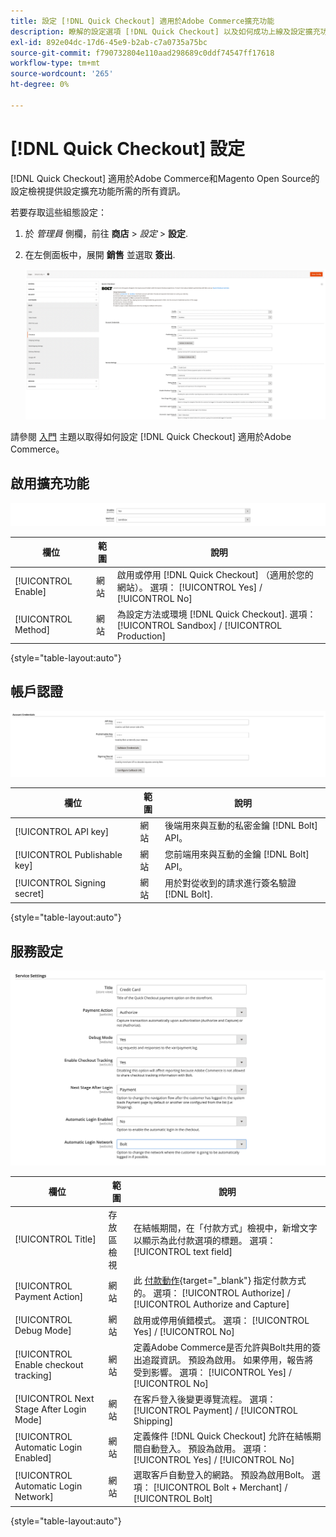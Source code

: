```yaml
---
title: 設定 [!DNL Quick Checkout] 適用於Adobe Commerce擴充功能
description: 瞭解的設定選項 [!DNL Quick Checkout] 以及如何成功上線及設定擴充功能。
exl-id: 892e04dc-17d6-45e9-b2ab-c7a0735a75bc
source-git-commit: f790732804e110aad298689c0ddf74547ff17618
workflow-type: tm+mt
source-wordcount: '265'
ht-degree: 0%

---
```


# [!DNL Quick Checkout] 設定

[!DNL Quick Checkout] 適用於Adobe Commerce和Magento Open Source的設定檢視提供設定擴充功能所需的所有資訊。

若要存取這些組態設定：

1. 於 _管理員_ 側欄，前往 **商店** > _設定_ > **設定**.
1. 在左側面板中，展開 **銷售** 並選取 **簽出**.

   ![快速簽出](assets/config-new-logo-view.png)

請參閱 [入門](../quick-checkout/onboarding.md) 主題以取得如何設定 [!DNL Quick Checkout] 適用於Adobe Commerce。

## 啟用擴充功能

![快速簽出](assets/enable-method.png)

| 欄位 | 範圍 | 說明 |
|---|---|---|
| [!UICONTROL Enable] | 網站 | 啟用或停用 [!DNL Quick Checkout] （適用於您的網站）。 選項： [!UICONTROL Yes] / [!UICONTROL No] |
| [!UICONTROL Method] | 網站 | 為設定方法或環境 [!DNL Quick Checkout]. 選項： [!UICONTROL Sandbox] / [!UICONTROL Production] |

{style="table-layout:auto"}

## 帳戶認證

![快速簽出](assets/account-creds.png)

| 欄位 | 範圍 | 說明 |
|---|---|---|
| [!UICONTROL API key] | 網站 | 後端用來與互動的私密金鑰 [!DNL Bolt] API。 |
| [!UICONTROL Publishable key] | 網站 | 您前端用來與互動的金鑰 [!DNL Bolt] API。 |
| [!UICONTROL Signing secret] | 網站 | 用於對從收到的請求進行簽名驗證 [!DNL Bolt]. |

{style="table-layout:auto"}

## 服務設定

![快速簽出](assets/service-settings.png)

| 欄位 | 範圍 | 說明 |
|---|---|---|
| [!UICONTROL Title] | 存放區檢視 | 在結帳期間，在「付款方式」檢視中，新增文字以顯示為此付款選項的標題。 選項： [!UICONTROL text field] |
| [!UICONTROL Payment Action] | 網站 | 此 [付款動作](https://docs.magento.com/user-guide/configuration/sales/payment-methods.html#payment-actions){target="_blank"} 指定付款方式的。 選項： [!UICONTROL Authorize] / [!UICONTROL Authorize and Capture] |
| [!UICONTROL Debug Mode] | 網站 | 啟用或停用偵錯模式。 選項： [!UICONTROL Yes] / [!UICONTROL No] |
| [!UICONTROL Enable checkout tracking] | 網站 | 定義Adobe Commerce是否允許與Bolt共用的簽出追蹤資訊。 預設為啟用。 如果停用，報告將受到影響。 選項： [!UICONTROL Yes] / [!UICONTROL No] |
| [!UICONTROL Next Stage After Login Mode] | 網站 | 在客戶登入後變更導覽流程。 選項： [!UICONTROL Payment] / [!UICONTROL Shipping] |
| [!UICONTROL Automatic Login Enabled] | 網站 | 定義條件 [!DNL Quick Checkout] 允許在結帳期間自動登入。 預設為啟用。 選項： [!UICONTROL Yes] / [!UICONTROL No] |
| [!UICONTROL Automatic Login Network] | 網站 | 選取客戶自動登入的網路。 預設為啟用Bolt。 選項： [!UICONTROL Bolt + Merchant] / [!UICONTROL Bolt] |

{style="table-layout:auto"}
